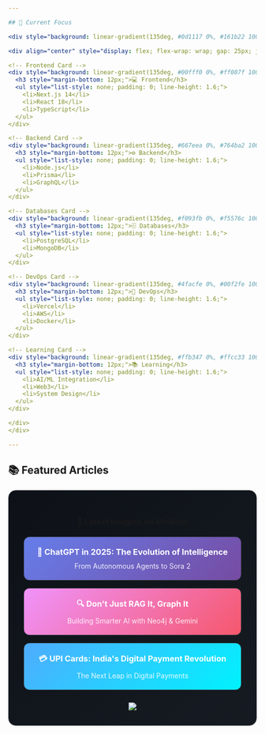 ```yaml
---

## 🎯 Current Focus

<div style="background: linear-gradient(135deg, #0d1117 0%, #161b22 100%); padding: 30px; border-radius: 15px; border: 1px solid #30363d; margin: 20px 0;">

<div align="center" style="display: flex; flex-wrap: wrap; gap: 25px; justify-content: center;">

<!-- Frontend Card -->
<div style="background: linear-gradient(135deg, #00fff0 0%, #ff007f 100%); padding: 20px; border-radius: 12px; width: 220px; color: #000; box-shadow: 0 8px 16px rgba(0,0,0,0.3); transition: transform 0.3s ease;">
  <h3 style="margin-bottom: 12px;">💻 Frontend</h3>
  <ul style="list-style: none; padding: 0; line-height: 1.6;">
    <li>Next.js 14</li>
    <li>React 18</li>
    <li>TypeScript</li>
  </ul>
</div>

<!-- Backend Card -->
<div style="background: linear-gradient(135deg, #667eea 0%, #764ba2 100%); padding: 20px; border-radius: 12px; width: 220px; color: #fff; box-shadow: 0 8px 16px rgba(0,0,0,0.3); transition: transform 0.3s ease;">
  <h3 style="margin-bottom: 12px;">⚙️ Backend</h3>
  <ul style="list-style: none; padding: 0; line-height: 1.6;">
    <li>Node.js</li>
    <li>Prisma</li>
    <li>GraphQL</li>
  </ul>
</div>

<!-- Databases Card -->
<div style="background: linear-gradient(135deg, #f093fb 0%, #f5576c 100%); padding: 20px; border-radius: 12px; width: 220px; color: #fff; box-shadow: 0 8px 16px rgba(0,0,0,0.3); transition: transform 0.3s ease;">
  <h3 style="margin-bottom: 12px;">🗄️ Databases</h3>
  <ul style="list-style: none; padding: 0; line-height: 1.6;">
    <li>PostgreSQL</li>
    <li>MongoDB</li>
  </ul>
</div>

<!-- DevOps Card -->
<div style="background: linear-gradient(135deg, #4facfe 0%, #00f2fe 100%); padding: 20px; border-radius: 12px; width: 220px; color: #000; box-shadow: 0 8px 16px rgba(0,0,0,0.3); transition: transform 0.3s ease;">
  <h3 style="margin-bottom: 12px;">🚀 DevOps</h3>
  <ul style="list-style: none; padding: 0; line-height: 1.6;">
    <li>Vercel</li>
    <li>AWS</li>
    <li>Docker</li>
  </ul>
</div>

<!-- Learning Card -->
<div style="background: linear-gradient(135deg, #ffb347 0%, #ffcc33 100%); padding: 20px; border-radius: 12px; width: 220px; color: #000; box-shadow: 0 8px 16px rgba(0,0,0,0.3); transition: transform 0.3s ease;">
  <h3 style="margin-bottom: 12px;">📚 Learning</h3>
  <ul style="list-style: none; padding: 0; line-height: 1.6;">
    <li>AI/ML Integration</li>
    <li>Web3</li>
    <li>System Design</li>
  </ul>
</div>

</div>
</div>

---
```


## 📚 Featured Articles

<div style="background: linear-gradient(135deg, #0d1117 0%, #161b22 100%); padding: 30px; border-radius: 15px; border: 1px solid #30363d; margin: 20px 0;">

<div align="center">

### 🧠 Latest Insights on Medium

</div>

<div align="center" style="display: flex; flex-direction: column; gap: 15px; margin-top: 20px;">

<!-- Article Cards -->
<a href="https://medium.com/@omchouhan227/chatgpt-in-2025-the-evolution-of-intelligence-from-autonomous-agents-to-sora-2-3b70549f3a6b" style="text-decoration:none;">
  <div style="background: linear-gradient(135deg, #667eea 0%, #764ba2 100%); padding: 20px; border-radius: 12px; color: white; transition: transform 0.3s ease; border: 1px solid #30363d;">
    <h3 style="margin: 0 0 10px 0;">🚀 ChatGPT in 2025: The Evolution of Intelligence</h3>
    <p style="margin: 0; opacity: 0.9;">From Autonomous Agents to Sora 2</p>
  </div>
</a>

<a href="https://medium.com/@omchouhan227/dont-just-rag-it-graph-it-building-smarter-ai-with-neo4j-gemini-insights-from-bhavesh-bhatt-s-1162bd5b77a4" style="text-decoration:none;">
  <div style="background: linear-gradient(135deg, #f093fb 0%, #f5576c 100%); padding: 20px; border-radius: 12px; color: white; transition: transform 0.3s ease; border: 1px solid #30363d;">
    <h3 style="margin: 0 0 10px 0;">🔍 Don't Just RAG It, Graph It</h3>
    <p style="margin: 0; opacity: 0.9;">Building Smarter AI with Neo4j & Gemini</p>
  </div>
</a>

<a href="https://medium.com/@omchouhan227/upi-cards-the-next-leap-in-indias-digital-payment-revolution-f4ce4eaa6257" style="text-decoration:none;">
  <div style="background: linear-gradient(135deg, #4facfe 0%, #00f2fe 100%); padding: 20px; border-radius: 12px; color: white; transition: transform 0.3s ease; border: 1px solid #30363d;">
    <h3 style="margin: 0 0 10px 0;">💳 UPI Cards: India's Digital Payment Revolution</h3>
    <p style="margin: 0; opacity: 0.9;">The Next Leap in Digital Payments</p>
  </div>
</a>

</div>

<div align="center" style="margin-top: 25px;">
  <a href="https://medium.com/@omchouhan227" target="_blank">
    <img src="https://img.shields.io/badge/📖_Read_More_on_Medium-12100E?style=for-the-badge&logo=medium&logoColor=white&labelColor=000000&border=1px%20solid%2030363d" />
  </a>
</div>

</div>
